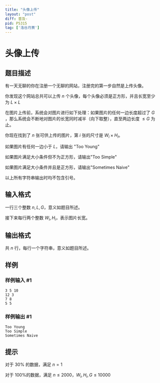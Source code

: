 ```yaml
---
title: "头像上传"
layout: "post"
diff: 普及-
pid: P5315
tag: ['洛谷月赛']
---
```

# 头像上传
## 题目描述

有一天无聊的你在注册一个无聊的网站，注册完的第一步自然是上传头像。

你发现这个网站总共可以上传 $n$ 个头像，每个头像必须是正方形，并且长宽至少为 $L \times L$

在图片上传前，系统会对图片进行如下处理：如果图片的任何一边长度超过了 $G$ ，那么系统会不断地对图片的长宽同时减半（向下取整），直至两边长度 $\leq G$ 为止。

你现在找到了 $n$ 张可供上传的图片，第 $i$ 张的尺寸是 $W_i \times H_i$。

如果图片有任何一边小于 $L$，请输出 "Too Young"
 
如果图片满足大小条件但不为正方形，请输出"Too Simple"

如果图片满足大小条件并且是正方形，请输出"Sometimes Naive" 

以上所有字符串输出时均不包含引号。
## 输入格式

一行三个整数 $n,L,G$，意义如题目所述。

接下来每行两个整数 $W_i,H_i$，表示图片长宽。
## 输出格式

共 $n$ 行，每行一个字符串，意义如题目所述。 
## 样例

### 样例输入 #1
```
3 5 10
12 3
7 8
5 5

```
### 样例输出 #1
```
Too Young
Too Simple
Sometimes Naive
```
## 提示

对于 $30\%$ 的数据，满足 $n=1$

对于 $100\%$的数据，满足 $n \leq 2000$，$W_i,H_i ,G\leq 10000$
